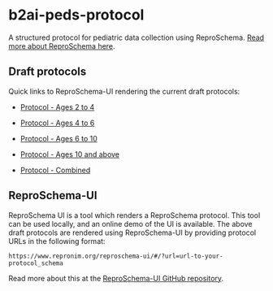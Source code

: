 # b2ai-peds-protocol

A structured protocol for pediatric data collection using ReproSchema. [Read more about ReproSchema here](https://www.repronim.org/reproschema/).

## Draft protocols

Quick links to ReproSchema-UI rendering the current draft protocols:

* [Protocol - Ages 2 to 4](https://www.repronim.org/reproschema-ui/#/activities/0?url=https://raw.githubusercontent.com/kind-lab/b2ai-peds-protocol/main/peds-protocol-2-to-4/peds-protocol/peds-protocol_2_to_4.json)
* [Protocol - Ages 4 to 6](https://www.repronim.org/reproschema-ui/#/activities/0?url=https://raw.githubusercontent.com/kind-lab/b2ai-peds-protocol/main/peds-protocol-4-to-6/peds-protocol/peds-protocol_4_to_6.json)
* [Protocol - Ages 6 to 10](https://www.repronim.org/reproschema-ui/#/activities/0?url=https://raw.githubusercontent.com/kind-lab/b2ai-peds-protocol/main/peds-protocol-6-to-10/peds-protocol/peds-protocol_6_to_10.json)
* [Protocol - Ages 10 and above](https://www.repronim.org/reproschema-ui/#/activities/0?url=https://raw.githubusercontent.com/kind-lab/b2ai-peds-protocol/main/peds-protocol-10%2B/peds-protocol/peds-protocol_10_plus.json)

* [Protocol - Combined](https://www.repronim.org/reproschema-ui/#/activities/0?url=https://raw.githubusercontent.com/kind-lab/b2ai-peds-protocol/main/peds-protocol-combined/peds-protocol/peds-protocol.json)


## ReproSchema-UI

ReproSchema UI is a tool which renders a ReproSchema protocol. This tool can be used locally, and an online demo of the UI is available. The above draft protocols are rendered using ReproSchema-UI by providing protocol URLs in the following format:

`https://www.repronim.org/reproschema-ui/#/?url=url-to-your-protocol_schema`

Read more about this at the [ReproSchema-UI GitHub repository](https://github.com/ReproNim/reproschema-ui).
